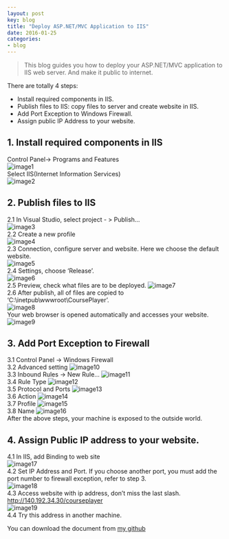 ```yaml
---
layout: post
key: blog
title: "Deploy ASP.NET/MVC Application to IIS"
date: 2016-01-25
categories:
- blog
---
```


> This blog guides you how to deploy your ASP.NET/MVC application to IIS web server. And make it public to internet.

There are totally 4 steps:  

* Install required components in IIS.
* Publish files to IIS: copy files to server and create website in IIS.
* Add Port Exception to Windows Firewall.
* Assign public IP Address to your website.

## 1. Install required components in IIS
Control Panel-> Programs and Features  
![image1](/public/pics/2016-01-25/image1.png)  
Select IIS(Internet Information Services)  
![image2](/public/pics/2016-01-25/image2.png)  

## 2. Publish files to IIS  
2.1  In Visual Studio, select project - &gt; Publish…  
![image3](/public/pics/2016-01-25/image3.png)  
2.2  Create a new profile  
![image4](/public/pics/2016-01-25/image4.png)  
2.3  Connection, configure server and website. Here we choose the default website.  
![image5](/public/pics/2016-01-25/image5.png)  
2.4  Settings, choose ‘Release’.  
![image6](/public/pics/2016-01-25/image6.png)  
2.5  Preview, check what files are to be deployed.
![image7](/public/pics/2016-01-25/image7.png)  
2.6  After publish, all of files are copied to ‘C:\\inetpub\\wwwroot\\CoursePlayer’.  
![image8](/public/pics/2016-01-25/image8.png)  
Your web browser is opened automatically and accesses your website.  
![image9](/public/pics/2016-01-25/image9.png)  

## 3. Add Port Exception to Firewall  
3.1  Control Panel -&gt; Windows Firewall  
3.2  Advanced setting
![image10](/public/pics/2016-01-25/image10.png)  
3.3  Inbound Rules -&gt; New Rule…
![image11](/public/pics/2016-01-25/image11.png)  
3.4  Rule Type
![image12](/public/pics/2016-01-25/image12.png)  
3.5  Protocol and Ports
![image13](/public/pics/2016-01-25/image13.png)  
3.6  Action
![image14](/public/pics/2016-01-25/image14.png)  
3.7  Profile
![image15](/public/pics/2016-01-25/image15.png)  
3.8  Name
![image16](/public/pics/2016-01-25/image16.png)  
After the above steps, your machine is exposed to the outside world.

## 4. Assign Public IP address to your website.  
4.1  In IIS, add Binding to web site  
![image17](/public/pics/2016-01-25/image17.png)  
4.2  Set IP Address and Port.
If you choose another port, you must add the port number to firewall exception, refer to step 3.  
![image18](/public/pics/2016-01-25/image18.png)  
4.3  Access website with ip address, don’t miss the last slash.  
http://140.192.34.30/courseplayer  
![image19](/public/pics/2016-01-25/image19.png)  
4.4  Try this address in another machine.  

You can download the document from [my github](http://jojozhuang.github.io/public/docs/deploy_to_iis.pdf)
